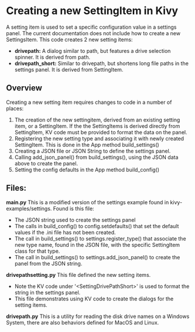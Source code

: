 # Creating a new SettingItem in Kivy 

A setting item is used to set a specific configuration value in a settings panel.  The current documentation does not include
how to create a new SettingsItem.  This code creates 2 new setting items:

* **drivepath:** A dialog similar to path, but features a drive selection spinner.  It is derived from path.
* **drivepath_short:** Similar to drivepath, but shortens long file paths in the settings panel. It is derived from SettingItem.

## Overview
Creating a new setting item requires changes to code in a number of places:

1. The creation of the new settingitem, derived from an existing setting item, or a SettingItem.  If the the SettingItems is derived
directly from SettingItem, KV code must be provided to format the data on the panel.
1. Registering the new setting type and associating it with newly created SettingItem. This is done in the App method build_settings()
1. Creating a JSON file or JSON String to define the settings panel.
1. Calling add_json_panel() from build_settings(), using the JSON data above to create the panel.
1. Setting the config defaults in the App method build_config()

## Files:
**main.py** This is a modified version of the settings example found in kivy-examples/settings.   Found is this file:
* The JSON string used to create the settings panel
* The calls in build_config() to config.setdefaults() that set the default values if the .ini file has not been created.
* The call in build_settings() to settings.register_type() that associate the new type name, found in the JSON file, with the specific SettingItem class for that type.
* The call in build_settings() to settings.add_json_panel() to create the panel from the JSON string.


**drivepathsetting.py** This file defined the new setting items.
* Note the KV code under '\<SettingDrivePathShort>' is used to format the string in the settings panel.
* This file demonstrates using KV code to create the dialogs for the setting items. 

**drivepath.py** This is a utility for reading the disk drive names on a Windows System, there are also behaviors defined for MacOS and Linux.


  
